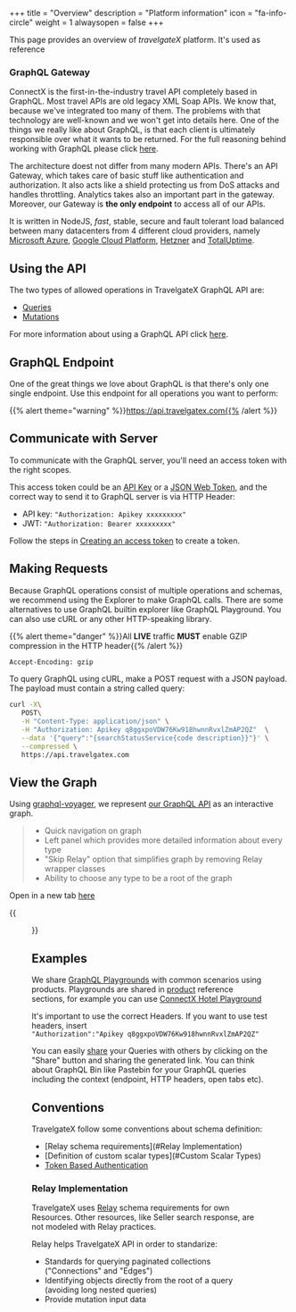 +++
title = "Overview"
description = "Platform information"
icon = "fa-info-circle"
weight = 1
alwaysopen = false
+++

This page provides an overview of _travelgateX_ platform. It's used as reference 

### GraphQL Gateway

ConnectX is the first-in-the-industry travel API completely based in GraphQL. Most travel APIs are old legacy XML Soap APIs. We know that, because we've integrated too many of them. The problems with that technology are well-known and we won't get into details here. One of the things we really like about GraphQL, is that each client is ultimately responsible over what it wants to be returned. For the full reasoning behind working with GraphQL please click [here](/learning-graphql/overview/#graphql-at-travelgatex).

The architecture doest not differ from many modern APIs. There's an API Gateway, which takes care of basic stuff like authentication and authorization. It also acts like a shield protecting us from DoS attacks and handles throttling. Analytics takes also an important part in the gateway. Moreover, our Gateway is **the only endpoint** to access all of our APIs.

It is written in NodeJS, _fast_, stable, secure and fault tolerant load balanced between many datacenters from 4 different cloud providers, namely [Microsoft Azure](https://azure.microsoft.com/), [Google Cloud Platform](https://cloud.google.com/), [Hetzner](https://www.hetzner.de/) and [TotalUptime](http://totaluptime.com/).

## Using the API

The two types of allowed operations in TravelgateX GraphQL API are:

* [Queries](http://graphql.org/learn/queries/)
* [Mutations](http://graphql.org/learn/queries/)

For more information about using a GraphQL API click [here](/learning-graphql/).

## GraphQL Endpoint
One of the great things we love about GraphQL is that there's only one single endpoint. Use this endpoint for all operations you want to perform: 

{{% alert theme="warning" %}}https://api.travelgatex.com{{% /alert %}} 

## Communicate with Server

To communicate with the GraphQL server, you'll need an access token with the right scopes.

This access token could be an [API Key](/admin/security/authentication/#api-keys) or a [JSON Web Token](/admin/security/authentication/#json-web-tokens), and the correct way to send it to GraphQL server is via HTTP Header:

* API key: `"Authorization: Apikey xxxxxxxxx"`
* JWT: `"Authorization: Bearer xxxxxxxxx"`

Follow the steps in [Creating an access token](/admin/security/authentication/#creating-an-access-token) to create a token.


## Making Requests

Because GraphQL operations consist of multiple operations and schemas, we recommend using the Explorer to make GraphQL calls.
There are some alternatives to use GraphQL builtin explorer like GraphQL Playground. You can also use cURL or any other HTTP-speaking library.

{{% alert theme="danger" %}}All **LIVE** traffic **MUST** enable GZIP compression in the HTTP header{{% /alert %}} 

```html
Accept-Encoding: gzip
```

To query GraphQL using cURL, make a POST request with a JSON payload. The payload must contain a string called query:

```bash
curl -X\
   POST\
   -H "Content-Type: application/json" \
   -H "Authorization: Apikey q8ggxpoVDW76Kw918hwnnRvxlZmAP2QZ"  \
   --data '{"query":"{searchStatusService{code description}}"}' \
   --compressed \
   https://api.travelgatex.com
```

## View the Graph

Using [graphql-voyager](https://github.com/APIs-guru/graphql-voyager), we represent [our GraphQL API](https://api.travelgatex.com) as an interactive graph.

> * Quick navigation on graph
> * Left panel which provides more detailed information about every type
> * "Skip Relay" option that simplifies graph by removing Relay wrapper classes
> * Ability to choose any type to be a root of the graph


Open in a new tab [here](https://api.travelgatex.com/voyager)

{{<figure src="/images/voyager.gif" link="https://api.travelgatex.com/voyager"  alt="TravelgateX Schema Documentation">}}


## Examples
We share [GraphQL Playgrounds](https://github.com/graphcool/graphql-playground) with common scenarios using products.
Playgrounds are shared in [product](/product/) reference sections, for example you can use  [ConnectX Hotel Playground](https://graphqlbin.com/JYRtB)

It's important to use the correct Headers. If you want to use test headers, insert `"Authorization":"Apikey q8ggxpoVDW76Kw918hwnnRvxlZmAP2QZ"`

You can easily [share](https://github.com/graphcool/graphql-playground#how-does-graphql-bin-work) your Queries with others by clicking on the "Share" button and sharing the generated link. You can think about GraphQL Bin like Pastebin for your GraphQL queries including the context (endpoint, HTTP headers, open tabs etc).

## Conventions

TravelgateX follow some conventions about schema definition:

* [Relay schema requirements](#Relay Implementation)
* [Definition of custom scalar types](#Custom Scalar Types)
* [Token Based Authentication](/getting-started/security/#Authentication)

### Relay Implementation
TravelgateX uses [Relay](https://facebook.github.io/relay/) schema requirements for own Resources.
Other resources, like Seller search response, are not modeled with Relay practices.

Relay helps TravelgateX API in order to standarize:

* Standards for querying paginated collections ("Connections" and "Edges")
* Identifying objects directly from the root of a query (avoiding long nested queries)
* Provide mutation input data
